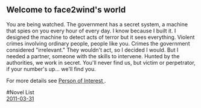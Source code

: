 ## Welcome to face2wind's world

You are being watched. The government has a secret system, a machine that spies on you every hour of every day. I know because I built it. I designed the machine to detect acts of terror but it sees everything. Violent crimes involving ordinary people, people like you. Crimes the government considered "irrelevant." They wouldn't act, so I decided I would. But I needed a partner, someone with the skills to intervene. Hunted by the authorities, we work in secret. You'll never find us, but victim or perpetrator, if your number's up... we'll find you.

For more details see [Person of Interest ](http://www.imdb.com/title/tt1839578/?ref_=ttqt_qt_tt).

#Novel List  
[2011-03-31](novel/2011-03-31.html)



